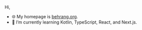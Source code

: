 Hi,

- 🌐 My homepage is [behrang.org](https://behrang.org).
- 🌱 I’m currently learning Kotlin, TypeScript, React, and Next.js.

<!---
behrangsa/behrangsa is a ✨ special ✨ repository because its `README.md` (this file) appears on your GitHub profile.
You can click the Preview link to take a look at your changes.
--->
